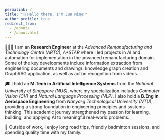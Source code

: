 ```yaml
---
permalink: /
title: "👋🏼Hello there, I'm Jun Ming!"
author_profile: true
redirect_from: 
  - /about/
  - /about.html
---
```


👨🏻‍💻 I am an **Research Engineer** at the _Advanced Remanufacturing and Technology Centre (ARTC), A*STAR_ where I led projects in AI and automation for implementation in the advanced remanufacturing domain. Some of the key developments include information extraction from engineering documents and drawings, knowledge graph creation and GraphRAG application, as well as action recognition from videos.

🎓 I hold an **M.Tech in Artificial Intelligence Systems** from the _National University of Singapore (NUS)_, where my specialization includes _Computer Vision (CV)_ and _Natural Language Processing (NLP)_. I also hold a **B.Eng in Aerospace Engineering** from _Nanyang Technological University (NTU)_, providing a strong foundation in engineering principles and systems thinking. This academic journey strengthened my passion for learning, building, and applying AI to meaningful real-world problems.

🌱 Outside of work, I enjoy long road trips, friendly badminton sessions, and spending quality time with my family.